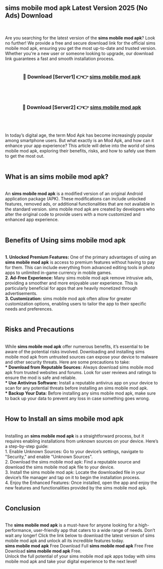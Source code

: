 ## sims mobile mod apk Latest Version 2025 (No Ads) Download
<br><br>
Are you searching for the latest version of the <strong>sims mobile mod apk</strong>? Look no further! We provide a free and secure download link for the official sims mobile mod apk, ensuring you get the most up-to-date and trusted version. Whether you're a new user or someone looking to upgrade, our download link guarantees a fast and smooth installation process.
<br>
<br>
<div align="center">
<h3>🔴 Download [Server1] 👉👉 <a href="https://modyolo.store/sims_mobile_mod_apk">sims mobile mod apk</a></h3><br>
<br>
<h3>🔴 Download [Server2] 👉👉 <a href="https://modyolo.store/sims_mobile_mod_apk">sims mobile mod apk</a></h3><br>
</div>
<br>
<br>
In today’s digital age, the term Mod Apk has become increasingly popular among smartphone users. But what exactly is an Mod Apk, and how can it enhance your app experience? This article will delve into the world of sims mobile mod apk, exploring their benefits, risks, and how to safely use them to get the most out.
<br>
<br>
<h2>What is an sims mobile mod apk?</h2>
<br>
An <strong>sims mobile mod apk</strong> is a modified version of an original Android application package (APK). These modifications can include unlocked features, removed ads, or additional functionalities that are not available in the standard version. sims mobile mod apk are created by developers who alter the original code to provide users with a more customized and enhanced app experience.
<br>
<br>
<h2>Benefits of Using sims mobile mod apk</h2>
<br>
<strong> 1. Unlocked Premium Features:</strong> One of the primary advantages of using an <strong>sims mobile mod apk</strong> is access to premium features without having to pay for them. This can include everything from advanced editing tools in photo apps to unlimited in-game currency in mobile games.
<br>
<strong> 2. Ad-Free Experience:</strong> Many sims mobile mod apk remove intrusive ads, providing a smoother and more enjoyable user experience. This is particularly beneficial for apps that are heavily monetized through advertisements.
<br>
<strong> 3. Customization:</strong> sims mobile mod apk often allow for greater customization options, enabling users to tailor the app to their specific needs and preferences.
<br>
<br>
<h2>Risks and Precautions</h2>
<br>
While <strong>sims mobile mod apk</strong> offer numerous benefits, it’s essential to be aware of the potential risks involved. Downloading and installing sims mobile mod apk from untrusted sources can expose your device to malware and other security threats. Here are some precautions to take:
<br>
<strong> * Download from Reputable Sources:</strong> Always download sims mobile mod apk from trusted websites and forums. Look for user reviews and ratings to ensure the mod is safe and reliable.
<br>
<strong> * Use Antivirus Software:</strong> Install a reputable antivirus app on your device to scan for any potential threats before installing an sims mobile mod apk.
<br>
<strong> * Backup Your Data:</strong> Before installing any sims mobile mod apk, make sure to back up your data to prevent any loss in case something goes wrong.
<br>
<br>
<h2>How to Install an sims mobile mod apk</h2>
<br>
Installing an <strong>sims mobile mod apk</strong> is a straightforward process, but it requires enabling installations from unknown sources on your device. Here’s a step-by-step guide:
<br>
 1. Enable Unknown Sources: Go to your device’s settings, navigate to "Security," and enable "Unknown Sources".
<br>
 2. Download the sims mobile mod apk: Find a reputable source and download the sims mobile mod apk file to your device.
<br>
 3. Install the sims mobile mod apk: Locate the downloaded file in your device’s file manager and tap on it to begin the installation process.
<br>
 4. Enjoy the Enhanced Features: Once installed, open the app and enjoy the new features and functionalities provided by the sims mobile mod apk.
<br>
<br>
<h2><strong>Conclusion</strong></h2>
<br>
The <strong>sims mobile mod apk</strong> is a must-have for anyone looking for a high-performance, user-friendly app that caters to a wide range of needs. Don’t wait any longer! Click the link below to download the latest version of sims mobile mod apk and unlock all its incredible features today.
<br>
<strong>sims mobile mod apk</strong> Free Download Full <strong>sims mobile mod apk</strong> Free Free Download <strong>sims mobile mod apk</strong> Free.
<br>
Unlock the full potential of your sims mobile mod apk apps today with sims mobile mod apk and take your digital experience to the next level!

